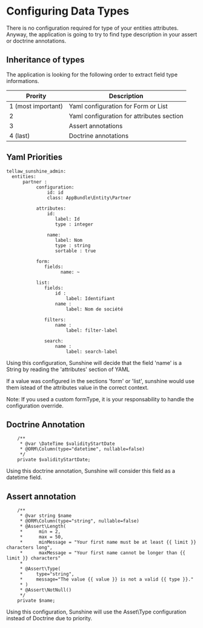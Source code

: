# Configuring Data Types

There is no configuration required for type of your entities attributes. Anyway, the application is going to try to find type description in your assert or doctrine annotations.

## Inheritance of types

The application is looking for the following order to extract field type informations.

| Prority                          | Description               |
|-------------------------------|---------------------------|
| 1 (most important)            | Yaml configuration for Form or List |
| 2                             | Yaml configuration for attributes section        |
| 3                             | Assert annotations |
| 4 (last)                      | Doctrine annotations |


## Yaml Priorities

```
tellaw_sunshine_admin:
  entities:
      partner :
           configuration:
               id: id
               class: AppBundle\Entity\Partner

           attributes:
               id:
                  label: Id
                  type : integer

               name:
                  label: Nom
                  type : string
                  sortable : true

           form:
              fields:
                    name: ~

           list:
              fields:
                  id :
                      label: Identifiant
                  name :
                      label: Nom de société

              filters:
                  name :
                      label: filter-label

              search:
                  name :
                      label: search-label
```

Using this configuration, Sunshine will decide that the field 'name' is a String by reading the 'attributes' section of YAML

If a value was configured in the sections 'form' or 'list', sunshine would use them istead of the attributes value in the correct context.

Note: If you used a custom formType, it is your responsability to handle the configuration override.

## Doctrine Annotation
```
    /**
     * @var \DateTime $validityStartDate
     * @ORM\Column(type="datetime", nullable=false)
     */
    private $validityStartDate;
```
Using this doctrine annotation, Sunshine will consider this field as a datetime field.

## Assert annotation

```
    /**
     * @var string $name
     * @ORM\Column(type="string", nullable=false)
     * @Assert\Length(
     *      min = 2,
     *      max = 50,
     *      minMessage = "Your first name must be at least {{ limit }} characters long",
     *      maxMessage = "Your first name cannot be longer than {{ limit }} characters"
     *
     * @Assert\Type(
     *     type="string",
     *     message="The value {{ value }} is not a valid {{ type }}."
     * )
     * @Assert\NotNull()
     */
    private $name;
```

Using this configuration, Sunshine will use the Asset\Type configuration instead of Doctrine due to priority.
